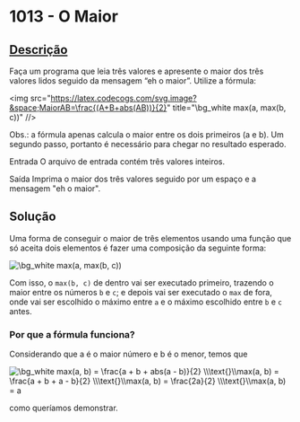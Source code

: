 # 1013 - O Maior

## [Descrição](https://www.beecrowd.com.br/judge/pt/problems/view/1013)

Faça um programa que leia três valores e apresente o maior dos três valores lidos seguido da mensagem “eh o maior”. Utilize a fórmula:

<img src="https://latex.codecogs.com/svg.image?&space;MaiorAB=\frac{(A+B+abs(AB))}{2}" title="\bg_white max(a, max(b, c))" //>

Obs.: a fórmula apenas calcula o maior entre os dois primeiros (a e b). Um segundo passo, portanto é necessário para chegar no resultado esperado.

Entrada
O arquivo de entrada contém três valores inteiros.

Saída
Imprima o maior dos três valores seguido por um espaço e a mensagem "eh o maior".

## Solução

Uma forma de conseguir o maior de três elementos usando uma função que só aceita dois elementos é fazer uma composição da seguinte forma:

<img src="https://latex.codecogs.com/png.image?\dpi{110}&space;\bg_white&space;max(a,&space;max(b,&space;c))" title="\bg_white max(a, max(b, c))" />

Com isso, o `max(b, c)` de dentro vai ser executado primeiro, trazendo o maior entre os números `b` e `c`; e depois vai ser executado o `max` de fora, onde vai ser escolhido o máximo entre `a` e o máximo escolhido entre `b` e `c` antes.

### Por que a fórmula funciona?

Considerando que a é o maior número e b é o menor, temos que

<img src="https://latex.codecogs.com/png.image?\dpi{110}&space;\bg_white&space;max(a,&space;b)&space;=&space;\frac{a&space;&plus;&space;b&space;&plus;&space;abs(a&space;-&space;b)}{2}&space;\\\text{}\\max(a,&space;b)&space;=&space;\frac{a&space;&plus;&space;b&space;&plus;&space;a&space;-&space;b}{2}&space;\\\text{}\\max(a,&space;b)&space;=&space;\frac{2a}{2}&space;\\\text{}\\max(a,&space;b)&space;=&space;a" title="\bg_white max(a, b) = \frac{a + b + abs(a - b)}{2} \\\text{}\\max(a, b) = \frac{a + b + a - b}{2} \\\text{}\\max(a, b) = \frac{2a}{2} \\\text{}\\max(a, b) = a" />

como queríamos demonstrar.
